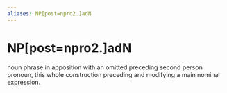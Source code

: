 ```yaml
---
aliases: NP[post=npro2.]adN
---
```

# NP[post=npro2.]adN

noun phrase in apposition with an omitted preceding second person pronoun, this whole construction preceding and modifying a main nominal expression.